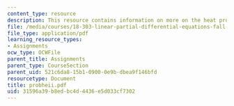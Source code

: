 ```yaml
---
content_type: resource
description: This resource contains information on more on the heat problem.
file: /media/courses/18-303-linear-partial-differential-equations-fall-2006/31596a39b8edbc4d4436e5d033cf7302_probheii.pdf
file_type: application/pdf
learning_resource_types:
- Assignments
ocw_type: OCWFile
parent_title: Assignments
parent_type: CourseSection
parent_uid: 521c6da8-15b1-0900-0e9b-dbea9f146bfd
resourcetype: Document
title: probheii.pdf
uid: 31596a39-b8ed-bc4d-4436-e5d033cf7302
---
```

